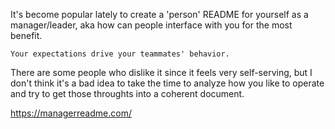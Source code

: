 It's become popular lately to create a 'person' README for yourself as a manager/leader, aka how can people interface with you for the most benefit.

```
Your expectations drive your teammates' behavior.
```


There are some people who dislike it since it feels very self-serving, but I don't think it's a bad idea to take the time to analyze how you like to operate and try to get those throughts into a coherent document.

https://managerreadme.com/
